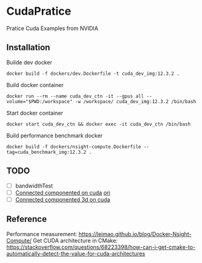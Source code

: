 # CudaPratice
Pratice Cuda Examples from NVIDIA

## Installation
Builde dev docker
```
docker build -f dockers/dev.Dockerfile -t cuda_dev_img:12.3.2 .
```
Build docker container
```
docker run --rm --name cuda_dev_ctn -it --gpus all --volume="$PWD:/workspace" -w /workspace/ cuda_dev_img:12.3.2 /bin/bash
```
Start docker container 
```
docker start cuda_dev_ctn && docker exec -it cuda_dev_ctn /bin/bash
```

Build performance benchmark docker
```
docker build -f dockers/nsight-compute.Dockerfile --tag=cuda_benchmark_img:12.3.2 .
```

## TODO
- [ ] bandwidthTest
- [ ] [Connected componented on cuda](https://github.com/FolkeV/CUDA_CCL/tree/master) [ori](https://github.com/DanielPlayne/playne-equivalence-algorithm)
- [ ] [Connected componented 3d on cuda](https://github.com/seung-lab/connected-components-3d)

## Reference
Performance measurement: https://leimao.github.io/blog/Docker-Nsight-Compute/
Get CUDA architecture in CMake: https://stackoverflow.com/questions/68223398/how-can-i-get-cmake-to-automatically-detect-the-value-for-cuda-architectures 
